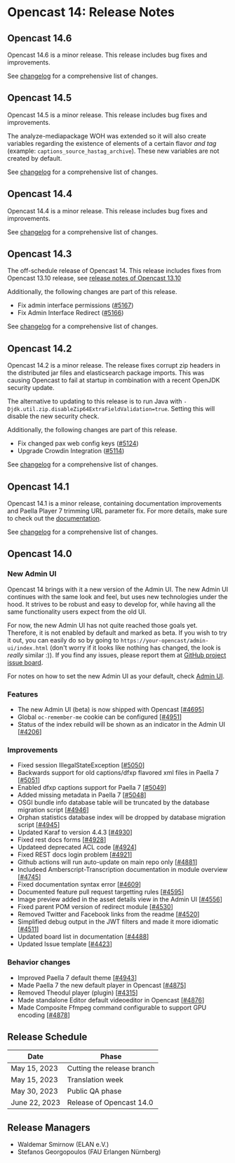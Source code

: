 # Opencast 14: Release Notes

## Opencast 14.6

Opencast 14.6 is a minor release. This release includes bug fixes and improvements.

See [changelog](changelog.md#opencast-146) for a comprehensive list of changes.

## Opencast 14.5

Opencast 14.5 is a minor release. This release includes bug fixes and improvements.

The analyze-mediapackage WOH was extended so it will also create variables regarding the existence of elements of a
certain flavor _and tag_ (example: `captions_source_hastag_archive`). These new variables are not created by default.

See [changelog](changelog.md#opencast-145) for a comprehensive list of changes.

## Opencast 14.4

Opencast 14.4 is a minor release. This release includes bug fixes and improvements.

See [changelog](changelog.md#opencast-144) for a comprehensive list of changes.

## Opencast 14.3

The off-schedule release of Opencast 14. This release includes fixes from Opencast 13.10 release,
see [release notes of Opencast 13.10](https://docs.opencast.org/r/13.x/admin/#releasenotes/#opencast-1310)

Additionally, the following changes are part of this release.

- Fix admin interface permissions ([#5167](https://github.com/opencast/opencast/pull/5167))
- Fix Admin Interface Redirect ([#5166](https://github.com/opencast/opencast/pull/5166))

See [changelog](changelog.md#opencast-143) for a comprehensive list of changes.

## Opencast 14.2

Opencast 14.2 is a minor release. The release fixes corrupt zip headers in the distributed jar files and elasticsearch
package imports. This was causing Opencast to fail at startup in combination with a recent OpenJDK security update.

The alternative to updating to this release is to run Java with `-Djdk.util.zip.disableZip64ExtraFieldValidation=true`.
Setting this will disable the new security check.

Additionally, the following changes are part of this release.

- Fix changed pax web config keys ([#5124](https://github.com/opencast/opencast/pull/5124))
- Upgrade Crowdin Integration ([#5114](https://github.com/opencast/opencast/pull/5114))

See [changelog](changelog.md#opencast-142) for a comprehensive list of changes.

## Opencast 14.1

Opencast 14.1 is a minor release, containing documentation improvements and Paella Player 7 trimming URL parameter fix.
For more details, make sure to check out the [documentation](configuration/player/paella.player7/url.parameter.md).

See [changelog](changelog.md#opencast-141) for a comprehensive list of changes.

## Opencast 14.0

### New Admin UI

Opencast 14 brings with it a new version of the Admin UI. The new Admin UI continues with the same look and
feel, but uses new technologies under the hood. It strives to be robust and easy to develop for, while having all the
same functionality users expect from the old UI.

For now, the new Admin UI has not quite reached those goals yet. Therefore, it is not enabled by default and marked
as beta. If you wish to try it out, you can easily do so by going to `https://your-opencast/admin-ui/index.html`
(don't worry if it looks like nothing has changed, the look is *really* similar :)). If you find any issues,
please report them at [GitHub project issue board](https://github.com/opencast/opencast-admin-interface/issues).

For notes on how to set the new Admin UI as your default, check [Admin UI](configuration/admin-ui/new-admin-ui.md).

### Features
- The new Admin UI (beta) is now shipped with Opencast [[#4695](https://github.com/opencast/opencast/pull/4695)]
- Global `oc-remember-me` cookie can be configured [[#4951](https://github.com/opencast/opencast/pull/4951)]
- Status of the index rebuild will be shown as an indicator in the Admin UI [[#4206](https://github.com/opencast/opencast/pull/4206)]

### Improvements
- Fixed session IllegalStateException [[#5050](https://github.com/opencast/opencast/pull/5050)]
- Backwards support for old captions/dfxp flavored xml files in Paella 7 [[#5051](https://github.com/opencast/opencast/pull/5051)]
- Enabled dfxp captions support for Paella 7 [[#5049](https://github.com/opencast/opencast/pull/5049)]
- Added missing metadata in Paella 7 [[#5048](https://github.com/opencast/opencast/pull/5048)]
- OSGI bundle info database table will be truncated by the database migration script [[#4946](https://github.com/opencast/opencast/pull/4946)]
- Orphan statistics database index will be dropped by database migration script [[#4945](https://github.com/opencast/opencast/pull/4945)]
- Updated Karaf to version 4.4.3 [[#4930](https://github.com/opencast/opencast/pull/4930)]
- Fixed rest docs forms [[#4928](https://github.com/opencast/opencast/pull/4928)]
- Updateed deprecated ACL code [[#4924](https://github.com/opencast/opencast/pull/4924)]
- Fixed REST docs login problem [[#4921](https://github.com/opencast/opencast/pull/4921)]
- Github actions will run auto-update on main repo only [[#4881](https://github.com/opencast/opencast/pull/4881)]
- Includeed Amberscript-Transcription documentation in module overview [[#4745](https://github.com/opencast/opencast/pull/4745)]
- Fixed documentation syntax error [[#4609](https://github.com/opencast/opencast/pull/4609)]
- Documented feature pull request targetting rules [[#4595](https://github.com/opencast/opencast/pull/4595)]
- Image preview added in the asset details view in the Admin UI [[#4556](https://github.com/opencast/opencast/pull/4556)]
- Fixed parent POM version of redirect module [[#4530](https://github.com/opencast/opencast/pull/4530)]
- Removed Twitter and Facebook links from the readme [[#4520](https://github.com/opencast/opencast/pull/4520)]
- Simplified debug output in the JWT filters and made it more idiomatic [[#4511](https://github.com/opencast/opencast/pull/4511)]
- Updated board list in documentation [[#4488](https://github.com/opencast/opencast/pull/4488)]
- Updated Issue template [[#4423](https://github.com/opencast/opencast/pull/4423)]

### Behavior changes
- Improved Paella 7 default theme [[#4943](https://github.com/opencast/opencast/pull/4943)]
- Made Paella 7 the new default player in Opencast [[#4875](https://github.com/opencast/opencast/pull/4875)]
- Removed Theodul player (plugin) [[#4315](https://github.com/opencast/opencast/pull/4315)]
- Made standalone Editor default videoeditor in Opencast [[#4876](https://github.com/opencast/opencast/pull/4876)]
- Made Composite Ffmpeg command configurable to support GPU encoding [[#4878](https://github.com/opencast/opencast/pull/4878)]

Release Schedule
----------------

| Date          | Phase                      |
|---------------|----------------------------|
| May 15, 2023  | Cutting the release branch |
| May 15, 2023  | Translation week           |
| May 30, 2023  | Public QA phase            |
| June 22, 2023 | Release of Opencast 14.0   |

Release Managers
----------------

- Waldemar Smirnow (ELAN e.V.)
- Stefanos Georgopoulos (FAU Erlangen Nürnberg)
